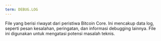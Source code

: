 ```yaml
---
term: DEBUG.LOG
---
```


File yang berisi riwayat dari peristiwa Bitcoin Core. Ini mencakup data log, seperti pesan kesalahan, peringatan, dan informasi debugging lainnya. File ini digunakan untuk mengatasi potensi masalah teknis.